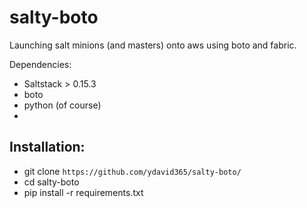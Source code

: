 salty-boto
==========

Launching salt minions (and masters) onto aws using boto and fabric.

Dependencies:

* Saltstack > 0.15.3
* boto
* python (of course)
* 

Installation:
------------

* git clone `https://github.com/ydavid365/salty-boto/`
* cd salty-boto
* pip install -r requirements.txt
